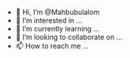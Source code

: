 - 👋 Hi, I’m @Mahbubulalom
- 👀 I’m interested in ...
- 🌱 I’m currently learning ...
- 💞️ I’m looking to collaborate on ...
- 📫 How to reach me ...

<!---
Mahbubulalom/Mahbubulalom is a ✨ special ✨ repository because its `README.md` (this file) appears on your GitHub profile.
You can click the Preview link to take a look at your changes.
--->

